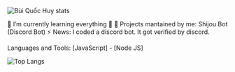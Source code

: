 ![Bùi Quốc Huy stats](https://github-readme-stats.vercel.app/api?username=buiquochuy2k1&show_icons=true&theme=radical)

🌱 I’m currently learning everything 🤣
📣 Projects mantained by me: Shijou Bot (Discord Bot)
⚡ News: I coded a discord bot. It got verified by discord.

Languages and Tools:
[JavaScript] - [Node JS]

![Top Langs](https://github-readme-stats.vercel.app/api/top-langs/?username=buiquochuy2k1&layout=compact)


